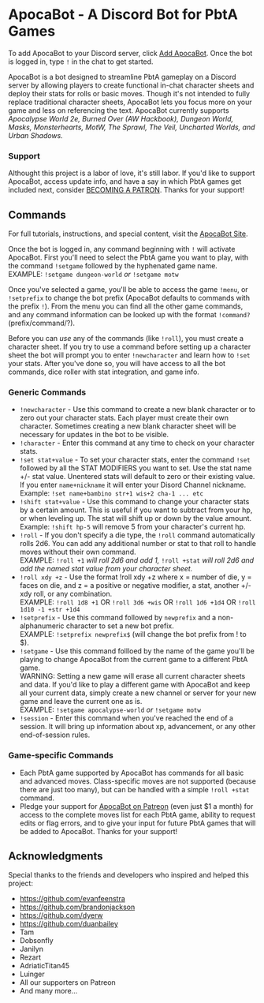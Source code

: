 # ApocaBot - A Discord Bot for PbtA Games

To add ApocaBot to your Discord server, click [Add ApocaBot](https://discord.com/api/oauth2/authorize?client_id=723981824455344180&permissions=3072&scope=bot). Once the bot is logged in, type `!` in the chat to get started.

ApocaBot is a bot designed to streamline PbtA gameplay on a Discord server by allowing players to create functional in-chat character sheets and deploy their stats for rolls or basic moves. Though it's not intended to fully replace traditional character sheets, ApocaBot lets you focus more on your game and less on referencing the text. ApocaBot currently supports *Apocalypse World 2e, Burned Over (AW Hackbook), Dungeon World, Masks, Monsterhearts, MotW, The Sprawl, The Veil, Uncharted Worlds, and Urban Shadows.* 

### Support

Althought this project is a labor of love, it's still labor. If you'd like to support ApocaBot, access update info, and have a say in which PbtA games get included next, consider [BECOMING A PATRON](https://www.patreon.com/apocabot). Thanks for your support!

## Commands

For full tutorials, instructions, and special content, visit the [ApocaBot Site](https://www.patreon.com/apocabot).

Once the bot is logged in, any command beginning with `!` will activate ApocaBot. First you'll need to select the PbtA game you want to play, with the command `!setgame` followed by the hyphenated game name.  
EXAMPLE: `!setgame dungeon-world` *or* `!setgame motw`  

Once you've selected a game, you'll be able to access the game `!menu`, or `!setprefix` to change the bot prefix (ApocaBot defaults to commands with the prefix `!`). From the menu you can find all the other game commands, and any command information can be looked up with the format `!command?` (prefix/command/?).  

Before you can *use* any of the commands (like `!roll`), you must create a character sheet. If you try to use a command before setting up a character sheet the bot will prompt you to enter `!newcharacter` and learn how to `!set` your stats. After you've done so, you will have access to all the bot commands, dice roller with stat integration, and game info.  

### Generic Commands

 * `!newcharacter` - Use this command to create a new blank character or to zero out your character stats. Each player must create their own character. Sometimes creating a new blank character sheet will be necessary for updates in the bot to be visible.
 * `!character` - Enter this command at any time to check on your character stats.
 * `!set stat+value` - To set your character stats, enter the command `!set` followed by all the STAT MODIFIERS you want to set. Use the stat name +/- stat value. Unentered stats will default to zero or their existing value. If you enter `name+nickname` it will enter your Disord Channel nickname.  
 Example: `!set name+bambino str+1 wis+2 cha-1 ... etc`
 * `!shift stat+value` - Use this command to change your character stats by a certain amount. This is useful if you want to subtract from your hp, or when leveling up. The stat will shift up or down by the value amount.  
 Example: `!shift hp-5` will remove 5 from your character's current hp.
 * `!roll` - If you don't specify a die type, the `!roll` command automatically rolls 2d6. You can add any additional number or stat to that roll to handle moves without their own command.  
 EXAMPLE: `!roll +1` *will roll 2d6 and add 1,* `!roll +stat` *will roll 2d6 and add the named stat value from your character sheet.*  
 * `!roll xdy +z` - Use the format !roll xdy +z where x = number of die, y = faces on die, and z = a positive or negative modifier, a stat, another +/-xdy roll, or any combination.  
 EXAMPLE: `!roll 1d8 +1` OR `!roll 3d6 +wis` OR `!roll 1d6 +1d4` OR `!roll 1d10 -1 +str +1d4`
 * `!setprefix` - Use this command followed by `newprefix` and a non-alphanumeric character to set a new bot prefix.  
 EXAMPLE: `!setprefix newprefix$` (will change the bot prefix from ! to $).  
 * `!setgame` - Use this command follloed by the name of the game you'll be playing to change ApocaBot from the current game to a different PbtA game.  
 WARNING: Setting a new game will erase all current character sheets and data. If you'd like to play a different game with ApocaBot and keep all your current data, simply create a new channel or server for your new game and leave the current one as is.  
EXAMPLE: `!setgame apocalypse-world` *or* `!setgame motw`  
 * `!session` - Enter this command when you've reached the end of a session. It will bring up information about xp, advancement, or any other end-of-session rules.  

### Game-specific Commands

 * Each PbtA game supported by ApocaBot has commands for all basic and advanced moves. Class-specific moves are not supported (because there are just too many), but can be handled with a simple `!roll +stat` command.  
 * Pledge your support for [ApocaBot on Patreon](https://www.patreon.com/apocabot) (even just $1 a month) for access to the complete moves list for each PbtA game, ability to request edits or flag errors, and to give your input for future PbtA games that will be added to ApocaBot. Thanks for your support!

## Acknowledgments

Special thanks to the friends and developers who inspired and helped this project:
* https://github.com/evanfeenstra
* https://github.com/brandonjackson
* https://github.com/dyerw
* https://github.com/duanbailey
* Tam
* Dobsonfly
* Janilyn
* Rezart
* AdriaticTitan45
* Luinger
* All our supporters on Patreon
* And many more...